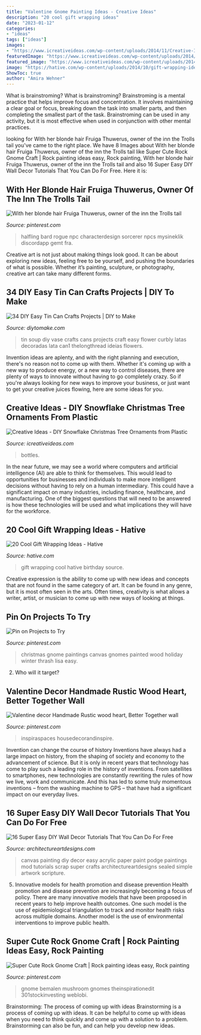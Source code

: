 ```yaml
---
title: "Valentine Gnome Painting Ideas - Creative Ideas"
description: "20 cool gift wrapping ideas"
date: "2023-01-12"
categories:
- "ideas"
tags: ["ideas"]
images:
- "https://www.icreativeideas.com/wp-content/uploads/2014/11/Creative-Ideas-DIY-Plastic-Bottle-Christmas-Tree-7.jpg"
featuredImage: "https://www.icreativeideas.com/wp-content/uploads/2014/11/Creative-Ideas-DIY-Plastic-Bottle-Christmas-Tree-7.jpg"
featured_image: "https://www.icreativeideas.com/wp-content/uploads/2014/11/Creative-Ideas-DIY-Plastic-Bottle-Christmas-Tree-7.jpg"
image: "https://hative.com/wp-content/uploads/2014/10/gift-wrapping-ideas/2-cool-gift-wrapping-ideas.jpg"
ShowToc: true
author: "Amira Wehner"
---
```



What is brainstroming?
What is brainstroming? Brainstroming is a mental practice that helps improve focus and concentration. It involves maintaining a clear goal or focus, breaking down the task into smaller parts, and then completing the smallest part of the task. Brainstroming can be used in any activity, but it is most effective when used in conjunction with other mental practices.

	

		
looking for With her blonde hair Fruiga Thuwerus, owner of the inn the Trolls tail you've came to the right place. We have 8 Images about With her blonde hair Fruiga Thuwerus, owner of the inn the Trolls tail like Super Cute Rock Gnome Craft | Rock painting ideas easy, Rock painting, With her blonde hair Fruiga Thuwerus, owner of the inn the Trolls tail and also 16 Super Easy DIY Wall Decor Tutorials That You Can Do For Free. Here it is:
		
    
## With Her Blonde Hair Fruiga Thuwerus, Owner Of The Inn The Trolls Tail

<img loading=lazy src="https://i.pinimg.com/736x/19/9b/51/199b511fa9dd6b2d1ce2c80ea20ccb14.jpg" onerror="this.onerror=null;this.src='https://tse4.mm.bing.net/th?id=OIP.-eA-Avbfub9ttyhyNljPWAHaKs&amp;pid=15.1';" alt="With her blonde hair Fruiga Thuwerus, owner of the inn the Trolls tail">

_Source: pinterest.com_

>halfling bard rogue npc characterdesign sorcerer npcs mysineklik discordapp gemt fra. 

	

Creative art is not just about making things look good. It can be about exploring new ideas, feeling free to be yourself, and pushing the boundaries of what is possible. Whether it’s painting, sculpture, or photography, creative art can take many different forms.

    
## 34 DIY Easy Tin Can Crafts Projects | DIY To Make

<img loading=lazy src="http://www.diytomake.com/wp-content/uploads/2016/08/tin-can-vase-1.jpg" onerror="this.onerror=null;this.src='https://tse2.mm.bing.net/th?id=OIP.WCvL1zazDgeGJOiXNpls5gHaIJ&amp;pid=15.1';" alt="34 DIY Easy Tin Can Crafts Projects | DIY to Make">

_Source: diytomake.com_

>tin soup diy vase crafts cans projects craft easy flower curbly latas decoradas lata can1 thelongthread ideias flowers. 

	

Invention ideas are aplenty, and with the right planning and execution, there's no reason not to come up with them. Whether it's coming up with a new way to produce energy, or a new way to control diseases, there are plenty of ways to innovate without having to go completely crazy. So if you're always looking for new ways to improve your business, or just want to get your creative juices flowing, here are some ideas for you.

    
## Creative Ideas - DIY Snowflake Christmas Tree Ornaments From Plastic

<img loading=lazy src="https://www.icreativeideas.com/wp-content/uploads/2014/11/Creative-Ideas-DIY-Plastic-Bottle-Christmas-Tree-7.jpg" onerror="this.onerror=null;this.src='https://tse2.mm.bing.net/th?id=OIP.M01iSdBuGMdyKTvaRMLhvwHaJ4&amp;pid=15.1';" alt="Creative Ideas - DIY Snowflake Christmas Tree Ornaments from Plastic">

_Source: icreativeideas.com_

>bottles. 

	

In the near future, we may see a world where computers and artificial intelligence (AI) are able to think for themselves. This would lead to opportunities for businesses and individuals to make more intelligent decisions without having to rely on a human intermediary. This could have a significant impact on many industries, including finance, healthcare, and manufacturing. One of the biggest questions that will need to be answered is how these technologies will be used and what implications they will have for the workforce.

    
## 20 Cool Gift Wrapping Ideas - Hative

<img loading=lazy src="https://hative.com/wp-content/uploads/2014/10/gift-wrapping-ideas/2-cool-gift-wrapping-ideas.jpg" onerror="this.onerror=null;this.src='https://tse4.mm.bing.net/th?id=OIP.iX8UAdzo3q4mvijwzBCFEwHaKX&amp;pid=15.1';" alt="20 Cool Gift Wrapping Ideas - Hative">

_Source: hative.com_

>gift wrapping cool hative birthday source. 

	

Creative expression is the ability to come up with new ideas and concepts that are not found in the same category of art. It can be found in any genre, but it is most often seen in the arts. Often times, creativity is what allows a writer, artist, or musician to come up with new ways of looking at things.

    
## Pin On Projects To Try

<img loading=lazy src="https://i.pinimg.com/736x/57/3f/9d/573f9d8baa61e8dc31e8529dd2e61e6f.jpg" onerror="this.onerror=null;this.src='https://tse3.mm.bing.net/th?id=OIP.dZTMekw_fXOWILfxJtNM1gHaMK&amp;pid=15.1';" alt="Pin on Projects to Try">

_Source: pinterest.com_

>christmas gnome paintings canvas gnomes painted wood holiday winter thrash lisa easy. 

	

2) Who will it target?

    
## Valentine Decor Handmade Rustic Wood Heart, Better Together Wall

<img loading=lazy src="https://i.pinimg.com/736x/5e/43/80/5e4380f8482f4bd2649fe62e392c60d8.jpg" onerror="this.onerror=null;this.src='https://tse1.mm.bing.net/th?id=OIP.A-jB3Ev5eKoe98pCsMI4CwHaJ3&amp;pid=15.1';" alt="Valentine decor Handmade Rustic wood heart, Better Together wall">

_Source: pinterest.com_

>inspiraspaces housedecorandinspire. 

	

Invention can change the course of history
Inventions have always had a large impact on history, from the shaping of society and economy to the advancement of science. But it is only in recent years that technology has come to play such a leading role in the history of inventions. From satellites to smartphones, new technologies are constantly rewriting the rules of how we live, work and communicate. And this has led to some truly momentous inventions – from the washing machine to GPS – that have had a significant impact on our everyday lives.

    
## 16 Super Easy DIY Wall Decor Tutorials That You Can Do For Free

<img loading=lazy src="http://www.architectureartdesigns.com/wp-content/uploads/2017/10/8-2.jpg" onerror="this.onerror=null;this.src='https://tse3.mm.bing.net/th?id=OIP.YeA_xcguL29YGAcnwsNqKgHaHa&amp;pid=15.1';" alt="16 Super Easy DIY Wall Decor Tutorials That You Can Do For Free">

_Source: architectureartdesigns.com_

>canvas painting diy decor easy acrylic paper paint podge paintings mod tutorials scrap super crafts architectureartdesigns sealed simple artwork scripture. 

	

5) Innovative models for health promotion and disease prevention
Health promotion and disease prevention are increasingly becoming a focus of policy. There are many innovative models that have been proposed in recent years to help improve health outcomes. One such model is the use of epidemiological triangulation to track and monitor health risks across multiple domains. Another model is the use of environmental interventions to improve public health.

    
## Super Cute Rock Gnome Craft | Rock Painting Ideas Easy, Rock Painting

<img loading=lazy src="https://i.pinimg.com/736x/89/e3/77/89e377be8bb196b01b20cda0e3b7606f.jpg" onerror="this.onerror=null;this.src='https://tse3.mm.bing.net/th?id=OIP.lsUxM2RpRcwd2OMtZnw3kgHaJ3&amp;pid=15.1';" alt="Super Cute Rock Gnome Craft | Rock painting ideas easy, Rock painting">

_Source: pinterest.com_

>gnome bemalen mushroom gnomes theinspirationedit 301stockinvesting weblobi. 

	

Brainstorming: The process of coming up with ideas
Brainstorming is a process of coming up with ideas. It can be helpful to come up with ideas when you need to think quickly and come up with a solution to a problem. Brainstorming can also be fun, and can help you develop new ideas.

